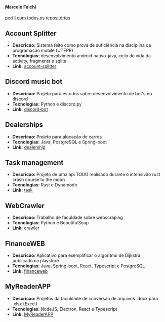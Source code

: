 #### Marcelo Falchi
[perfil com todos os repositórios](https://github.com/Falchizao?tab=repositories)

## Account Splitter
* **Descricao:** Sistema feito como prova de suficiência na disciplina de programação mobile (UTFPR)
* **Tecnologias:** desenvolvimento android nativo-java, ciclo de vida da activity, fragments e sqlite
* **Link:** [account-splitter](https://github.com/Falchizao/account-splitter)

## Discord music bot
* **Descricao:** Projeto para estudos sobre desenvolvimento de bot's no discord
* **Tecnologias:** Python e discord.py
* **Link:** [discord-bot](https://github.com/Falchizao/falchi-discord-music-bot)

## Dealerships
* **Descricao:** Projeto para alocação de carros
* **Tecnologias:** Java, PostgreSQL e Spring-boot
* **Link:** [dealership](https://github.com/Falchizao/dealership)

## Task management
* **Descricao:** Projeto de uma api TODO realisado durante o intensivão rust crash course to the moon
* **Tecnologias:** Rust e Dynamodb 
* **Link:** [task](https://github.com/Falchizao/task-management-webservice)

## WebCrawler
* **Descricao:** Trabalho de faculdade sobre webscraping
* **Tecnologias:** Python e BeautifulSoap
* **Link:** [crawler](https://github.com/Falchizao/webcrawler)


## FinanceWEB
* **Descricao:** Aplicativo para exemplificar o algoritmo de Dijkstra publicado na playstore
* **Tecnologias:** Java, Spring-boot, React, Typescript e PostgreSQL
* **Link:** [financeweb](https://github.com/Falchizao/financeweb)

## MyReaderAPP
* **Descricao:** Projetos da faculdade de conversão de arquivos .docx para .xlsx (Excel)
* **Tecnologias:** NodeJS, Electron, React e Typescript
* **Link:** [MyReaderAPP](https://github.com/Falchizao/my-reader-app)

